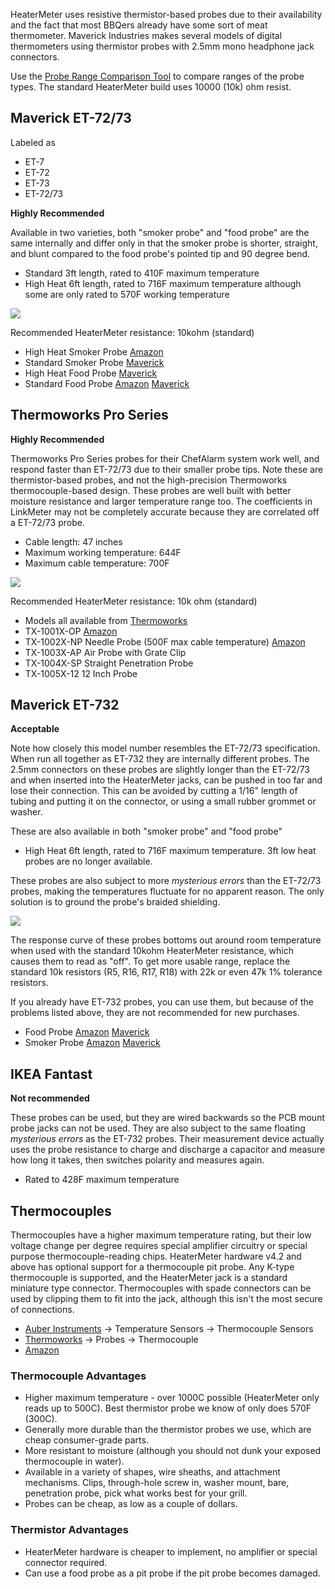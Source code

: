 HeaterMeter uses resistive thermistor-based probes due to their availability and the fact that most BBQers already have some sort of meat thermometer. Maverick Industries makes several models of digital thermometers using thermistor probes with 2.5mm mono headphone jack connectors.

Use the [Probe Range Comparison Tool](http://capnbry.net/linkmeter/adctherm/) to compare ranges of the probe types. The standard HeaterMeter build uses 10000 (10k) ohm resist.

## Maverick ET-72/73

Labeled as
 * ET-7
 * ET-72
 * ET-73
 * ET-72/73

**Highly Recommended**

Available in two varieties, both "smoker probe" and "food probe" are the same internally and differ only in that the smoker probe is shorter, straight, and blunt compared to the food probe's pointed tip and 90 degree bend.
 * Standard 3ft length, rated to 410F maximum temperature
 * High Heat 6ft length, rated to 716F maximum temperature although some are only rated to 570F working temperature

![](http://i.imgur.com/S3HMC8E.png)

Recommended HeaterMeter resistance: 10kohm (standard)

 * High Heat Smoker Probe [Amazon](https://www.amazon.com/dp/B008OWZMMW/ref=as_li_ss_til?tag=httpcapnbrnet-20&camp=0&creative=0&linkCode=as4&creativeASIN=B008OWZMMW&adid=1EE7Q885EA7E7N0DT955)
 * Standard Smoker Probe [Maverick](http://maverickhousewares.bigcartel.com/product/et-73-smoker-probe)
 * High Heat Food Probe [Maverick](http://maverickhousewares.bigcartel.com/product/et-72-73-high-heat-6ft-food-probe)
 * Standard Food Probe [Amazon](https://www.amazon.com/dp/B00B8NBL2O/ref=as_li_ss_til?tag=httpcapnbrnet-20&camp=0&creative=0&linkCode=as4&creativeASIN=B00B8NBL2O&adid=0NBFHY6JQDTCA1J3XBQ6&) [Maverick](http://maverickhousewares.bigcartel.com/product/et-7-et-72-et-902-probe)

## Thermoworks Pro Series

**Highly Recommended**

Thermoworks Pro Series probes for their ChefAlarm system work well, and respond faster than ET-72/73 due to their smaller probe tips. Note these are thermistor-based probes, and not the high-precision Thermoworks thermocouple-based design. These probes are well built with better moisture resistance and larger temperature range too. The coefficients in LinkMeter may not be completely accurate because they are correlated off a ET-72/73 probe.
  * Cable length: 47 inches
  * Maximum working temperature: 644F
  * Maximum cable temperature: 700F

![](http://i.imgur.com/eMb3xMK.png)

Recommended HeaterMeter resistance: 10k ohm (standard)

  * Models all available from [Thermoworks](http://www.thermoworks.com/products/alarm/chefalarm.html#AccessoriesTab)
  * TX-1001X-OP [Amazon](https://www.amazon.com/dp/B00EZB8W0K/ref=as_li_ss_til?tag=httpcapnbrnet-20&camp=0&creative=0&linkCode=as4&creativeASIN=B00EZB8W0K&adid=03P1SGNDWFZ85JC5W569&)
  * TX-1002X-NP Needle Probe (500F max cable temperature) [Amazon](https://www.amazon.com/dp/B00EZBB8AQ/ref=as_li_ss_til?tag=httpcapnbrnet-20&camp=0&creative=0&linkCode=as4&creativeASIN=B00EZBB8AQ&adid=0J280WDZFM7N5XZM4XF3&)
  * TX-1003X-AP Air Probe with Grate Clip
  * TX-1004X-SP Straight Penetration Probe
  * TX-1005X-12 12 Inch Probe

## Maverick ET-732

**Acceptable**

Note how closely this model number resembles the ET-72/73 specification. When run all together as ET-732 they are internally different probes. The 2.5mm connectors on these probes are slightly longer than the ET-72/73 and when inserted into the HeaterMeter jacks, can be pushed in too far and lose their connection. This can be avoided by cutting a 1/16" length of tubing and putting it on the connector, or using a small rubber grommet or washer.

These are also available in both "smoker probe" and "food probe"
  * High Heat 6ft length, rated to 716F maximum temperature. 3ft low heat probes are no longer available.

These probes are also subject to more _mysterious errors_ than the ET-72/73 probes, making the temperatures fluctuate for no apparent reason. The only solution is to ground the probe's braided shielding.

![](http://i.imgur.com/uJYKaAQ.png)

The response curve of these probes bottoms out around room temperature when used with the standard 10kohm HeaterMeter resistance, which causes them to read as "off". To get more usable range, replace the standard 10k resistors (R5, R16, R17, R18) with 22k or even 47k 1% tolerance resistors.

If you already have ET-732 probes, you can use them, but because of the problems listed above, they are not recommended for new purchases.

 * Food Probe [Amazon](https://www.amazon.com/dp/B00684ZYNK/ref=as_li_ss_til?tag=httpcapnbrnet-20&camp=0&creative=0&linkCode=as4&creativeASIN=B00684ZYNK&adid=061W9X7NN6KRC8XK1DXX&) [Maverick](http://maverickhousewares.bigcartel.com/product/et-732-food-probe)
 * Smoker Probe [Amazon](https://www.amazon.com/dp/B006XLWL7K/ref=as_li_ss_til?tag=httpcapnbrnet-20&camp=0&creative=0&linkCode=as4&creativeASIN=B006XLWL7K&adid=18BES922G0WB0PVSCJN0&) [Maverick](http://maverickhousewares.bigcartel.com/product/et-732-smoker-probe)

## IKEA Fantast

**Not recommended**

These probes can be used, but they are wired backwards so the PCB mount probe jacks can not be used. They are also subject to the same floating _mysterious errors_ as the ET-732 probes. Their measurement device actually uses the probe resistance to charge and discharge a capacitor and measure how long it takes, then switches polarity and measures again.

 * Rated to 428F maximum temperature

## Thermocouples

Thermocouples have a higher maximum temperature rating, but their low voltage change per degree requires special amplifier circuitry or special purpose thermocouple-reading chips. HeaterMeter hardware v4.2 and above has optional support for a thermocouple pit probe. Any K-type thermocouple is supported, and the HeaterMeter jack is a standard miniature type connector. Thermocouples with spade connectors can be used by clipping them to fit into the jack, although this isn't the most secure of connections.

* [Auber Instruments](http://www.auberins.com/) -> Temperature Sensors -> Thermocouple Sensors
* [Thermoworks](http://thermoworks.com/) -> Probes -> Thermocouple 
* [Amazon](http://www.amazon.com/s/?_encoding=UTF8&camp=1789&creative=390957&field-keywords=k%20thermocouple&linkCode=ur2&rh=i%3Aaps%2Ck%3Ak%20thermocouple&sprefix=k%20therm%2Caps%2C202&tag=httpcapnbrnet-20&url=search-alias%3Daps&linkId=A64FD5UPDR7NLWJ7)

### Thermocouple Advantages

* Higher maximum temperature - over 1000C possible (HeaterMeter only reads up to 500C). Best thermistor probe we know of only does 570F (300C).
* Generally more durable than the thermistor probes we use, which are cheap consumer-grade parts. 
* More resistant to moisture (although you should not dunk your exposed thermocouple in water).
* Available in a variety of shapes, wire sheaths, and attachment mechanisms. Clips, through-hole screw in, washer mount, bare, penetration probe, pick what works best for your grill.
* Probes can be cheap, as low as a couple of dollars.

### Thermistor Advantages

* HeaterMeter hardware is cheaper to implement, no amplifier or special connector required.
* Can use a food probe as a pit probe if the pit probe becomes damaged.